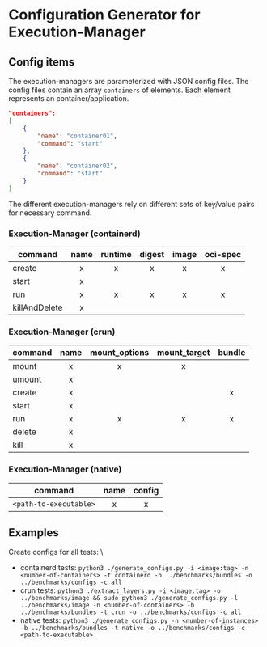 # Configuration Generator for Execution-Manager

## Config items

The execution-managers are parameterized with JSON config files. The config files contain an array `containers` of elements. Each element represents an container/application.

```json
"containers":
[
    {
        "name": "container01",
        "command": "start"
    },
    {
        "name": "container02",
        "command": "start"
    }
]
```

The different execution-managers rely on different sets of key/value pairs for necessary command.

### Execution-Manager (containerd)

| command | name | runtime | digest | image | oci-spec |
| ------- |:----:|:-------:|:------:|:-----:|:--------:|
| create | x | x | x | x | x |
| start | x | | | | |
| run | x | x | x | x | x |
| killAndDelete | x | | | | |

### Execution-Manager (crun)

| command | name | mount_options | mount_target | bundle |
| ------- |:----:|:-------------:|:------------:|:------:|
| mount | x | x | x | |
| umount | x | | | |
| create | x | | | x |
| start | x | | | |
| run | x | x | x | x |
| delete | x | | | |
| kill | x | | | |

### Execution-Manager (native)

| command | name | config |
| ------- |:----:|:------:|
| `<path-to-executable>` | x | x |

## Examples

Create configs for all tests: \

* containerd tests: `python3 ./generate_configs.py -i <image:tag> -n <number-of-containers> -t containerd -b ../benchmarks/bundles -o ../benchmarks/configs -c all`
* crun tests: `python3 ./extract_layers.py -i <image:tag> -o ../benchmarks/image && sudo python3 ./generate_configs.py -l ../benchmarks/image -n <number-of-containers> -b ../benchmarks/bundles -t crun -o ../benchmarks/configs -c all`
* native tests: `python3 ./generate_configs.py -n <number-of-instances> -b ../benchmarks/bundles -t native -o ../benchmarks/configs -c <path-to-executable>`
